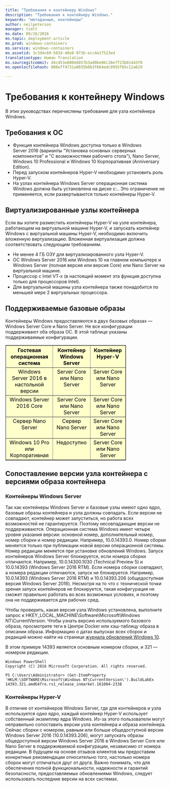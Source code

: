 ```yaml
---
title: "Требования к контейнеру Windows"
description: "Требования к контейнеру Windows."
keywords: "метаданные, контейнеры"
author: neilpeterson
manager: timlt
ms.date: 09/26/2016
ms.topic: deployment-article
ms.prod: windows-containers
ms.service: windows-containers
ms.assetid: 3c3d4c69-503d-40e8-973b-ecc4e1f523ed
translationtype: Human Translation
ms.sourcegitcommit: d4c453e800d4057b3ad0be06c28e7f23b81443f0
ms.openlocfilehash: 008eff4731a8835b0b3f664edc9955f85c12a629

---
```


# Требования к контейнеру Windows

В этих руководствах перечислены требования для узла контейнера Windows.

## Требования к ОС

- Функция контейнера Windows доступна только в Windows Server 2016 (варианты "Установка основных серверных компонентов" и "С возможностями рабочего стола"), Nano Server, Windows 10 Professional и Windows 10 Корпоративная (Anniversary Edition).
- Перед запуском контейнеров Hyper-V необходимо установить роль Hyper-V.
- На узлах контейнера Windows Server операционная система Windows должна быть установлена на диске c:\.. Это ограничение не применяется, если развертываются только контейнеры Hyper-V.

## Виртуализированные узлы контейнера

Если вы хотите разместить контейнеры Hyper-V на узле контейнера, работающем на виртуальной машине Hyper-V, и запускать контейнер Windows c виртуальной машины Hyper-V, необходимо включить вложенную виртуализацию. Вложенная виртуализация должна соответствовать следующим требованиям.

- Не менее 4 ГБ ОЗУ для виртуализированного узла Hyper-V.
- ОС Windows Server 2016 или Windows 10 на главном компьютере и Windows Server (полная версия или версия Core) или Nano Server на виртуальной машине.
- Процессор с Intel VT-x (в настоящий момент эта функция доступна только для процессоров Intel).
- Для виртуальной машины узла контейнера также понадобится по меньшей мере 2 виртуальных процессора.

## Поддерживаемые базовые образы

Контейнеры Windows предоставляются в двух базовых образах — Windows Server Core и Nano Server. Не все конфигурации поддерживают оба образа ОС. В этой таблице указаны поддерживаемые конфигурации.

<table border="1" style="background-color:FFFFCC;border-collapse:collapse;border:1px solid FFCC00;color:000000;width:75%" cellpadding="5" cellspacing="5">
<thead>
<tr valign="top">
<th><center>Гостевая операционная система</center></th>
<th><center>Контейнер Windows Server</center></th>
<th><center>Контейнер Hyper-V</center></th>
</tr>
</thead>
<tbody>
<tr valign="top">
<td><center>Windows Server 2016 в настольной версии</center></td>
<td><center>Server Core или Nano Server</center></td>
<td><center>Server Core или Nano Server</center></td>
</tr>
<tr valign="top">
<td><center>Windows Server 2016 Core</center></td>
<td><center>Server Core или Nano Server</center></td>
<td><center>Server Core или Nano Server</center></td>
</tr>
<tr valign="top">
<td><center>Сервер Nano Server</center></td>
<td><center> Сервер Nano Server</center></td>
<td><center>Server Core или Nano Server</center></td>
</tr>
<tr valign="top">
<td><center>Windows 10 Pro или Корпоративная</center></td>
<td><center>Недоступно</center></td>
<td><center>Server Core или Nano Server</center></td>
</tr>
</tbody>
</table>

## Сопоставление версии узла контейнера с версиями образа контейнера
### Контейнеры Windows Server
Так как контейнеры Windows Server и базовые узлы имеют одно ядро, базовые образы контейнера и узла должны совпадать.  Если версии не совпадают, контейнер может запуститься, но работа всех возможностей не гарантируется. Поэтому несовпадающие версии не поддерживаются.  Операционная система Windows имеет четыре уровня указания версии: основной номер, дополнительный номер, номер сборки и номер редакции. Например, 10.0.14393.0. Номер сборки меняется только при публикации новой версии операционной системы. Номер редакции меняется при установке обновлений Windows. Запуск контейнеров Windows Server блокируется, если номера сборки отличаются. Например, 10.0.14300.1030 (Technical Preview 5) и 10.0.14393 (Windows Server 2016 RTM). Если номера сборки совпадают, а номера редакции отличаются, запуск не блокируется. Например, 10.0.14393 (Windows Server 2016 RTM) и 10.0.14393.206 (общедоступная версия Windows Server 2016). Несмотря на то что с технической точки зрения запуск контейнеров не блокируется, такая конфигурация не сможет правильно работать во всех возможных условиях, и поэтому она не поддерживается для рабочих сред. 

Чтобы проверить, какая версия узла Windows установлена, выполните запрос к HKEY_LOCAL_MACHINE\Software\Microsoft\Windows NT\CurrentVersion.  Чтобы узнать версию используемого базового образа, просмотрите теги в Центре Docker или хэш-таблицу образа в описании образа.  Информацию о датах выпусках всех сборок и редакций можно найти на странице [журнала обновлений Windows 10](https://support.microsoft.com/en-us/help/12387/windows-10-update-history).

В этом примере 14393 является основным номером сборки, и 321 — номером редакции.
```none
Windows PowerShell
Copyright (C) 2016 Microsoft Corporation. All rights reserved.

PS C:\Users\Administrator> (Get-ItemProperty 'HKLM:\SOFTWARE\Microsoft\Windows NT\CurrentVersion\').BuildLabEx
14393.321.amd64fre.rs1_release_inmarket.161004-2338
```

### Контейнеры Hyper-V
В отличие от контейнеров Windows Server, где для контейнеров и узла используется одно ядро, каждый контейнер Hyper-V использует собственный экземпляр ядра Windows.  Из-за этого пользователи могут неправильно сопоставить версии узла контейнера и образа контейнера.  Сейчас сборки с номером, равным или больше общедоступной версии Windows Server 2016 (10.0.14393.206), могут запускать образы общедоступной версии Windows Server 2016 в Windows Server Core или Nano Server в поддерживаемой конфигурации, независимо от номера редакции.  В будущем на основе отзывов клиентов мы предоставим конкретные рекомендации относительно того, настолько номера сборок могут отличаться друг от друга.  Важно понимать, что для обеспечения полной функциональности, надежности и гарантий безопасности, предоставляемых обновлениями Windows, следует использовать последние версии на всех системах.  


<!--HONumber=Oct16_HO2-->


